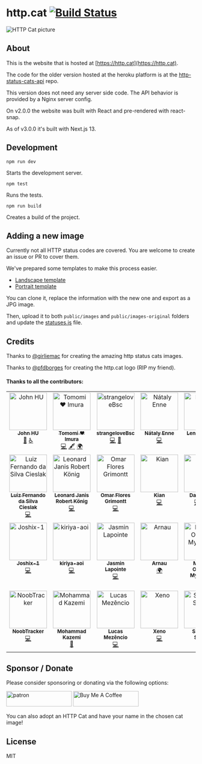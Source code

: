 # http.cat [![Build Status](https://travis-ci.com/httpcats/http.cat.svg?branch=master)](https://travis-ci.com/httpcats/http.cat)

![HTTP Cat picture](https://http.cat/204)

## About

This is the website that is hosted at [https://http.cat](https://http.cat).

The code for the older version hosted at the heroku platform is at the [http-status-cats-api](https://github.com/rogeriopvl/http-status-cats-api) repo.

This version does not need any server side code. The API behavior is provided by a Nginx server config.

On v2.0.0 the website was built with React and pre-rendered with react-snap.

As of v3.0.0 it's built with Next.js 13.

## Development

    npm run dev

Starts the development server.

    npm test

Runs the tests.

    npm run build

Creates a build of the project.

## Adding a new image

Currently not all HTTP status codes are covered. You are welcome to create an issue or PR to cover them.

We've prepared some templates to make this process easier.

- [Landscape template](https://docs.google.com/presentation/d/1sYxNNKxUbP11kyt9oPixWdFEykHDafr4jixy9uwMh9I/edit?usp=sharing)
- [Portrait template](https://docs.google.com/presentation/d/1Ay5nattHagPfnd-gMaUHumckFt2VANaYwMkXuQ-xS6E/edit?usp=sharing)

You can clone it, replace the information with the new one and export as a JPG image.

Then, upload it to both `public/images` and `public/images-original` folders and update the [statuses.js](https://github.com/httpcats/http.cat/blob/master/lib/statuses.js) file.

## Credits

Thanks to [@girliemac](https://github.com/girliemac) for creating the amazing http status cats images.

Thanks to [@pfdborges](https://github.com/pfdborges) for creating the http.cat logo (RIP my friend).

#### Thanks to all the contributors:

<!-- ALL-CONTRIBUTORS-LIST:START - Do not remove or modify this section -->
<!-- prettier-ignore-start -->
<!-- markdownlint-disable -->
<table>
  <tbody>
    <tr>
      <td align="center" valign="top" width="14.28%"><a href="http://ushuz.im"><img src="https://avatars.githubusercontent.com/u/1430856?v=4?s=100" width="100px;" alt="John HU"/><br /><sub><b>John HU</b></sub></a><br /><a href="#data-ushuz" title="Data">🔣</a> <a href="#a11y-ushuz" title="Accessibility">️️️️♿️</a></td>
      <td align="center" valign="top" width="14.28%"><a href="https://girliemac.com"><img src="https://avatars.githubusercontent.com/u/107763?v=4?s=100" width="100px;" alt="Tomomi ❤ Imura"/><br /><sub><b>Tomomi ❤ Imura</b></sub></a><br /><a href="https://github.com/httpcats/http.cat/commits?author=girliemac" title="Code">💻</a> <a href="#content-girliemac" title="Content">🖋</a> <a href="#translation-girliemac" title="Translation">🌍</a></td>
      <td align="center" valign="top" width="14.28%"><a href="https://github.com/strangeloveBsc"><img src="https://avatars.githubusercontent.com/u/3050149?v=4?s=100" width="100px;" alt="strangeloveBsc"/><br /><sub><b>strangeloveBsc</b></sub></a><br /><a href="https://github.com/httpcats/http.cat/commits?author=strangeloveBsc" title="Code">💻</a> <a href="#design-strangeloveBsc" title="Design">🎨</a></td>
      <td align="center" valign="top" width="14.28%"><a href="http://nataly-enne.github.io"><img src="https://avatars.githubusercontent.com/u/26802307?v=4?s=100" width="100px;" alt="Nátaly Enne "/><br /><sub><b>Nátaly Enne </b></sub></a><br /><a href="https://github.com/httpcats/http.cat/commits?author=nataly-enne" title="Code">💻</a></td>
      <td align="center" valign="top" width="14.28%"><a href="https://blom.de"><img src="https://avatars.githubusercontent.com/u/4670057?v=4?s=100" width="100px;" alt="Lennart Blom"/><br /><sub><b>Lennart Blom</b></sub></a><br /><a href="https://github.com/httpcats/http.cat/commits?author=lennartblom" title="Code">💻</a></td>
      <td align="center" valign="top" width="14.28%"><a href="https://github.com/bitterpanda63"><img src="https://avatars.githubusercontent.com/u/28490560?v=4?s=100" width="100px;" alt="BitterPanda"/><br /><sub><b>BitterPanda</b></sub></a><br /><a href="https://github.com/httpcats/http.cat/commits?author=bitterpanda63" title="Code">💻</a></td>
      <td align="center" valign="top" width="14.28%"><a href="https://github.com/katrinleinweber"><img src="https://avatars.githubusercontent.com/u/9948149?v=4?s=100" width="100px;" alt="Katrin Leinweber"/><br /><sub><b>Katrin Leinweber</b></sub></a><br /><a href="https://github.com/httpcats/http.cat/commits?author=katrinleinweber" title="Code">💻</a></td>
    </tr>
    <tr>
      <td align="center" valign="top" width="14.28%"><a href="https://github.com/luizcieslak"><img src="https://avatars.githubusercontent.com/u/14146176?v=4?s=100" width="100px;" alt="Luiz Fernando da Silva Cieslak"/><br /><sub><b>Luiz Fernando da Silva Cieslak</b></sub></a><br /><a href="https://github.com/httpcats/http.cat/commits?author=luizcieslak" title="Code">💻</a></td>
      <td align="center" valign="top" width="14.28%"><a href="https://www.blog.ljrk.org/"><img src="https://avatars.githubusercontent.com/u/7831843?v=4?s=100" width="100px;" alt="Leonard Janis Robert König"/><br /><sub><b>Leonard Janis Robert König</b></sub></a><br /><a href="https://github.com/httpcats/http.cat/commits?author=ljrk0" title="Code">💻</a></td>
      <td align="center" valign="top" width="14.28%"><a href="https://omarefg.com/"><img src="https://avatars.githubusercontent.com/u/30012444?v=4?s=100" width="100px;" alt="Omar Flores Grimontt"/><br /><sub><b>Omar Flores Grimontt</b></sub></a><br /><a href="https://github.com/httpcats/http.cat/commits?author=omarefg" title="Code">💻</a></td>
      <td align="center" valign="top" width="14.28%"><a href="https://github.com/fafrd"><img src="https://avatars.githubusercontent.com/u/5905628?v=4?s=100" width="100px;" alt="Kian"/><br /><sub><b>Kian</b></sub></a><br /><a href="https://github.com/httpcats/http.cat/commits?author=fafrd" title="Code">💻</a></td>
      <td align="center" valign="top" width="14.28%"><a href="https://github.com/dcruz"><img src="https://avatars.githubusercontent.com/u/401064?v=4?s=100" width="100px;" alt="David Cruz"/><br /><sub><b>David Cruz</b></sub></a><br /><a href="https://github.com/httpcats/http.cat/commits?author=dcruz" title="Code">💻</a> <a href="#design-dcruz" title="Design">🎨</a> <a href="#a11y-dcruz" title="Accessibility">️️️️♿️</a></td>
      <td align="center" valign="top" width="14.28%"><a href="https://m4thieulavoie.dev/"><img src="https://avatars.githubusercontent.com/u/44816587?v=4?s=100" width="100px;" alt="Matt Lavoie"/><br /><sub><b>Matt Lavoie</b></sub></a><br /><a href="https://github.com/httpcats/http.cat/commits?author=m4thieulavoie" title="Code">💻</a></td>
      <td align="center" valign="top" width="14.28%"><a href="https://github.com/zurgeg"><img src="https://avatars.githubusercontent.com/u/46549042?v=4?s=100" width="100px;" alt="zurgeg"/><br /><sub><b>zurgeg</b></sub></a><br /><a href="https://github.com/httpcats/http.cat/commits?author=zurgeg" title="Code">💻</a></td>
    </tr>
    <tr>
      <td align="center" valign="top" width="14.28%"><a href="https://github.com/Joshix-1"><img src="https://avatars.githubusercontent.com/u/57299889?v=4?s=100" width="100px;" alt="Joshix-1"/><br /><sub><b>Joshix-1</b></sub></a><br /><a href="https://github.com/httpcats/http.cat/commits?author=Joshix-1" title="Code">💻</a></td>
      <td align="center" valign="top" width="14.28%"><a href="https://github.com/kiriya-aoi"><img src="https://avatars.githubusercontent.com/u/34067059?v=4?s=100" width="100px;" alt="kiriya-aoi"/><br /><sub><b>kiriya-aoi</b></sub></a><br /><a href="https://github.com/httpcats/http.cat/commits?author=kiriya-aoi" title="Code">💻</a></td>
      <td align="center" valign="top" width="14.28%"><a href="https://github.com/CutiePi"><img src="https://avatars.githubusercontent.com/u/17714927?v=4?s=100" width="100px;" alt="Jasmin Lapointe"/><br /><sub><b>Jasmin Lapointe</b></sub></a><br /><a href="https://github.com/httpcats/http.cat/commits?author=CutiePi" title="Code">💻</a></td>
      <td align="center" valign="top" width="14.28%"><a href="https://github.com/Arnau478"><img src="https://avatars.githubusercontent.com/u/61841960?v=4?s=100" width="100px;" alt="Arnau"/><br /><sub><b>Arnau</b></sub></a><br /><a href="#translation-Arnau478" title="Translation">🌍</a></td>
      <td align="center" valign="top" width="14.28%"><a href="https://github.com/mathiazom"><img src="https://avatars.githubusercontent.com/u/24361490?v=4?s=100" width="100px;" alt="Mathias Oterhals Myklebust"/><br /><sub><b>Mathias Oterhals Myklebust</b></sub></a><br /><a href="https://github.com/httpcats/http.cat/commits?author=mathiazom" title="Code">💻</a></td>
      <td align="center" valign="top" width="14.28%"><a href="https://github.com/ronan-s1"><img src="https://avatars.githubusercontent.com/u/85257187?v=4?s=100" width="100px;" alt="Ronan"/><br /><sub><b>Ronan</b></sub></a><br /><a href="https://github.com/httpcats/http.cat/commits?author=ronan-s1" title="Code">💻</a></td>
      <td align="center" valign="top" width="14.28%"><a href="https://github.com/AlexMayol"><img src="https://avatars.githubusercontent.com/u/11309999?v=4?s=100" width="100px;" alt="Alejandro Mayol"/><br /><sub><b>Alejandro Mayol</b></sub></a><br /><a href="#design-AlexMayol" title="Design">🎨</a> <a href="https://github.com/httpcats/http.cat/commits?author=AlexMayol" title="Code">💻</a></td>
    </tr>
    <tr>
      <td align="center" valign="top" width="14.28%"><a href="https://github.com/NoobTracker"><img src="https://avatars.githubusercontent.com/u/63962365?v=4?s=100" width="100px;" alt="NoobTracker"/><br /><sub><b>NoobTracker</b></sub></a><br /><a href="https://github.com/httpcats/http.cat/commits?author=NoobTracker" title="Code">💻</a></td>
      <td align="center" valign="top" width="14.28%"><a href="https://github.com/mokazemi"><img src="https://avatars.githubusercontent.com/u/18334056?v=4?s=100" width="100px;" alt="Mohammad Kazemi"/><br /><sub><b>Mohammad Kazemi</b></sub></a><br /><a href="https://github.com/httpcats/http.cat/commits?author=mokazemi" title="Documentation">📖</a></td>
      <td align="center" valign="top" width="14.28%"><a href="http://about.me/lucasmezencio"><img src="https://avatars.githubusercontent.com/u/472412?v=4?s=100" width="100px;" alt="Lucas Mezêncio"/><br /><sub><b>Lucas Mezêncio</b></sub></a><br /><a href="https://github.com/httpcats/http.cat/commits?author=lucasmezencio" title="Code">💻</a></td>
      <td align="center" valign="top" width="14.28%"><a href="https://stackoverflow.com/"><img src="https://avatars.githubusercontent.com/u/90441096?v=4?s=100" width="100px;" alt="Xeno"/><br /><sub><b>Xeno</b></sub></a><br /><a href="https://github.com/httpcats/http.cat/commits?author=Xenofic" title="Code">💻</a></td>
      <td align="center" valign="top" width="14.28%"><a href="https://github.com/santiago-salinas"><img src="https://avatars.githubusercontent.com/u/48341470?v=4?s=100" width="100px;" alt="Santiago Salinas"/><br /><sub><b>Santiago Salinas</b></sub></a><br /><a href="#content-santiago-salinas" title="Content">🖋</a></td>
    </tr>
  </tbody>
</table>

<!-- markdownlint-restore -->
<!-- prettier-ignore-end -->

<!-- ALL-CONTRIBUTORS-LIST:END -->

## Sponsor / Donate

Please consider sponsoring or donating via the following options:

<a target="_blank" rel="nofollow" href="https://www.patreon.com/httpcat"><img src="https://c5.patreon.com/external/logo/become_a_patron_button@2x.png" alt="patron" width="174px" height="41"></a> <a href="https://www.buymeacoffee.com/http.cat" target="_blank"><img src="https://cdn.buymeacoffee.com/buttons/default-yellow.png" alt="Buy Me A Coffee" height="41" width="174"></a>

You can also adopt an HTTP Cat and have your name in the chosen cat image!

## License

MIT
